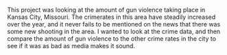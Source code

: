 This project was looking at the amount of gun violence taking place in Kansas City, Missouri. The crimerates in this area have steadily increased over the year, and it never fails to be mentioned on the news that there was some new shooting in the area. I wanted to look at the crime data, and then compare the amount of gun violence to the other crime rates in the city to see if it was as bad as media makes it sound.
